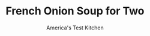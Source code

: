 ---
layout: ../../layouts/MarkdownPostLayout.astro
title: French Onion Soup for Two
author: America's Test Kitchen
pubDate: 2023-03-15
description: "A soup built on slow-caramelized onions in less than an hour? We cracked the code."
image_url: https://res.cloudinary.com/hksqkdlah/image/upload/ar_1:1,c_fill,dpr_2.0,f_auto,fl_lossy.progressive.strip_profile,g_faces:auto,q_auto:low,w_344/23257_sfs-c42-french-onion-soup-8
tags: ["Main Courses","For Two","Soups","Valentines Day"]
calories: 959
protein: 20
carbohydrates: 37
fats: 
fiber: 2
ingredients: ["3 , onions, halved and sliced thin",", Salt and pepper","2 tablespoons, unsalted butter","1/2 teaspoon, brown sugar","4 tablespoons, water","3 tablespoons, dry sherry","3 cups, chicken broth","2 sprigs, fresh thyme","1 , bay leaf","4 (1/2-inch-thick) slices, baguette","2 ounces, Gruyere cheese, shredded (1/2 cup)"]
serves: 2
time: "1 hour"
instructions: ["Combine onions and 1/2 teaspoon salt in bowl and microwave, covered, until fully softened, about 10 minutes; drain. Melt butter in large saucepan over medium-high heat. Add onions, sugar, and 1/4 teaspoon pepper and cook until onions are golden brown, stirring occasionally, about 12 minutes.","Add 2 tablespoons water and cook until nearly evaporated, scraping up any browned bits, about 3 minutes. Add remaining 2 tablespoons water and cook until onions are brown, scraping up any browned bits, about 3 minutes. Stir in sherry and cook until evaporated, about 2 minutes.","Stir in broth, thyme sprigs, and bay leaf. Increase heat to high and bring to boil. Reduce heat to medium-low, cover, and simmer for 15 minutes. Discard thyme sprigs and bay leaf and season with salt and pepper to taste.","Meanwhile, adjust oven rack 6 inches from broiler element and heat broiler. Arrange baguette slices on parchment paper–lined baking sheet and broil until deep golden brown, 1 to 2 minutes per side. Remove bread from oven and divide cheese evenly among slices; broil until melted and bubbly, 2 to 4 minutes.","Ladle soup into bowls and place 2 baguette slices in each bowl. Serve."]
nutrition: ["627 mg Potassium","320 mg Phosphorus","344 mg Calcium","2 mg Iron","50 mg Magnesium","1331 mg Sodium","2 mg Zinc","25 g Fat","6 mg Niacin (B3)","7 g Monounsaturated","1 g Polyunsaturated","12 mg Vitamin C","71 mg Cholesterol","13 g Saturated","2 g Fiber","13 µg Folic acid","52 µg Folate (food)","11 g Sugars","5 µg Vitamin K","481 g Water","37 g Carbs","75 µg Folate equivalent (total)","20 g Protein","182 µg Vitamin A","479 kcal Energy","959 calories"]
notes: "Look for small or demi-baguettes in the bakery section of your supermarket. Three onions weigh about 1 1/2 pounds."
---